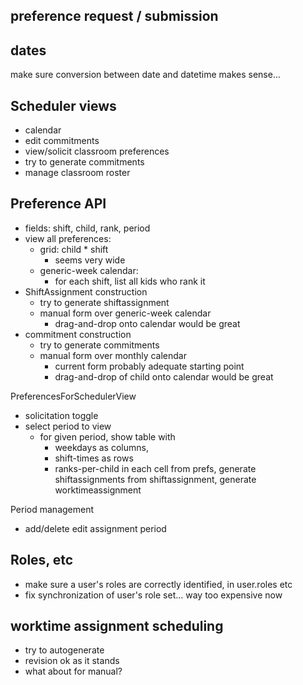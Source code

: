 
preference request / submission
-----



dates
-----

make sure conversion between date and datetime makes sense...


Scheduler views
-------------------

- calendar
- edit commitments
- view/solicit classroom preferences
- try to generate commitments
- manage classroom roster

Preference API
--------------

- fields: shift, child, rank, period
- view all preferences:
    - grid: child * shift
        - seems very wide
    - generic-week calendar: 
        - for each shift, list all kids who rank it
- ShiftAssignment construction
    - try to generate shiftassignment
    - manual form over generic-week calendar
        - drag-and-drop onto calendar would be great
- commitment construction
    - try to generate commitments
    - manual form over monthly calendar
        - current form probably adequate starting point
        - drag-and-drop of child onto calendar would be great

PreferencesForSchedulerView
- solicitation toggle
- select period to view
    - for given period, show table with 
        - weekdays as columns, 
        - shift-times as rows
        - ranks-per-child in each cell
from prefs, generate shiftassignments
from shiftassignment, generate worktimeassignment

Period management
- add/delete edit assignment period

Roles, etc
----------

- make sure a user's roles are correctly identified, in user.roles etc
- fix synchronization of user's role set... way too expensive now

worktime assignment scheduling
------------------------------

- try to autogenerate
- revision ok as it stands
- what about for manual?
